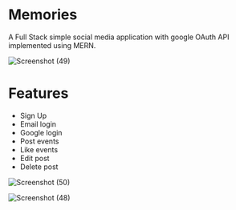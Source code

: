 # Memories

A Full Stack simple social media application with google OAuth API implemented using MERN.

![Screenshot (49)](https://user-images.githubusercontent.com/44893239/116907459-3706df80-ac5f-11eb-9783-fdebb3e0dda5.png)

# Features
* Sign Up
* Email login
* Google login
* Post events
* Like events
* Edit post
* Delete post

![Screenshot (50)](https://user-images.githubusercontent.com/44893239/116907505-4be37300-ac5f-11eb-9044-d5809e9f536f.png)

![Screenshot (48)](https://user-images.githubusercontent.com/44893239/116907527-51d95400-ac5f-11eb-9509-25fcd68d531b.png)

